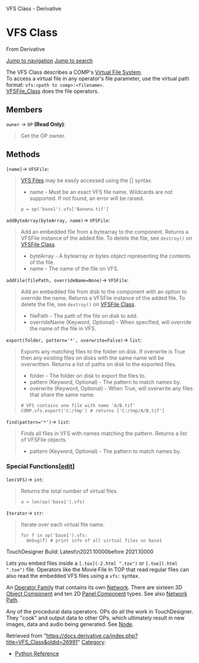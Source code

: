 

VFS Class - Derivative

























# VFS Class

From Derivative



[Jump to navigation](#mw-head)
[Jump to search](#searchInput)

The VFS Class describes a COMP's [Virtual File System](Virtual_File_System.html "Virtual File System").   
To access a virtual file in any operator's file parameter, use the virtual path format: `vfs:<path to comp>:<filename>`.   
[VFSFile\_Class](VFSFile_Class.html "VFSFile Class") does the file operators.

  


## Members

`owner` → `OP` **(Read Only)**:

> Get the OP owner.

## Methods

`[name]`→ `VFSFile`:

> [VFS Files](VFSFile_Class.html "VFSFile Class") may be easily accessed using the [] syntax.
> 
> * name - Must be an exact VFS file name. Wildcards are not supported. If not found, an error will be raised.
> 
> ```
> p = op('base1').vfs['Banana.tif']
> 
> ```

`addByteArray(byteArray, name)`→ `VFSFile`:

> Add an embedded file from a bytearray to the component. Returns a VFSFile instance of the added file. To delete the file, see `destroy()` on [VFSFile Class](VFSFile_Class.html "VFSFile Class").
> 
> * byteArray - A bytearray or bytes object representing the contents of the file.
> * name - The name of the file on VFS.

`addFile(filePath, overrideName=None)`→ `VFSFile`:

> Add an embedded file from disk to the component with an option to override the name. Returns a VFSFile instance of the added file. To delete the file, see `destroy()` on [VFSFile Class](VFSFile_Class.html "VFSFile Class").
> 
> * filePath - The path of the file on disk to add.
> * overrideName (Keyword, Optional) - When specified, will override the name of the file in VFS.

`export(folder, pattern='*', overwrite=False)`→ `list`:

> Exports any matching files to the folder on disk. If overwrite is True then any existing files on disks with the same name will be overwritten. Returns a list of paths on disk to the exported files.
> 
> * folder - The folder on disk to export the files to.
> * pattern (Keyword, Optional) - The pattern to match names by.
> * overwrite (Keyword, Optional) - When True, will overwrite any files that share the same name.
> 
> ```
> # VFS contains one file with name 'A/B.tif'
> COMP.vfs.export('C:/tmp') # returns ['C:/tmp/A/B.tif']
> 
> ```

`find(pattern='*')`→ `list`:

> Finds all files in VFS with names matching the pattern. Returns a list of VFSFile objects.
> 
> * pattern (Keyword, Optional) - The pattern to match names by.

### Special Functions[[edit](https://docs.derivative.ca/index.php?title=Template:SubSection&action=edit&section=T-1 "Edit section: Special Functions")]

`len(VFS)`→ `int`:

> Returns the total number of virtual files.
> 
> ```
> a = len(op('base1').vfs)
> 
> ```

`Iterator`→ `str`:

> Iterate over each virtual file name.
> 
> ```
> for f in op('base1').vfs:
> 	debug(f) # print info of all virtual files on base1
> 
> ```

  

TouchDesigner Build: Latest\n2021.10000before 2021.10000

Lets you embed files inside a `[.tox](-2.html ".tox")` or `[.toe](.html ".toe")` file. Operators like the Movie File In TOP that read regular files can also read the embedded VFS files using a `vfs:` syntax.


An [Operator Family](Operator_Family.html "Operator Family") that contains its own [Network](Network.html "Network"). There are sixteen 3D [Object Component](Object_Component.html "Object Component") and ten 2D [Panel Component](Panel_Component.html "Panel Component") types. See also [Network Path](Network_Path.html "Network Path").


Any of the procedural data operators. OPs do all the work in TouchDesigner. They "cook" and output data to other OPs, which ultimately result in new images, data and audio being generated. See [Node](Node.html "Node").







Retrieved from "<https://docs.derivative.ca/index.php?title=VFS_Class&oldid=26991>"
[Category](Special_Categories.html "Special:Categories"):

* [Python Reference](Category_Python_Reference.html "Category:Python Reference")